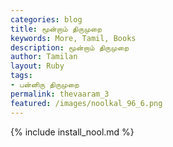 ```yaml
---  
categories: blog  
title: மூன்றாம் திருமுறை
keywords: More, Tamil, Books  
description: மூன்றாம் திருமுறை
author: Tamilan  
layout: Ruby  
tags:     
- பன்னிரு திருமுறை
permalink: thevaaram_3  
featured: /images/noolkal_96_6.png  
---  
```

{% include install_nool.md %}  
